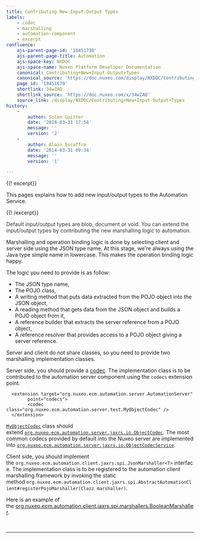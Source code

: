 ```yaml
---
title: Contributing New Input-Output Types
labels:
    - codec
    - marshalling
    - automation-component
    - excerpt
confluence:
    ajs-parent-page-id: '18451738'
    ajs-parent-page-title: Automation
    ajs-space-key: NXDOC
    ajs-space-name: Nuxeo Platform Developer Documentation
    canonical: Contributing+New+Input-Output+Types
    canonical_source: 'https://doc.nuxeo.com/display/NXDOC/Contributing+New+Input-Output+Types'
    page_id: '18451679'
    shortlink: 34wZAQ
    shortlink_source: 'https://doc.nuxeo.com/x/34wZAQ'
    source_link: /display/NXDOC/Contributing+New+Input-Output+Types
history:
    - 
        author: Solen Guitter
        date: '2014-03-31 17:54'
        message: ''
        version: '2'
    - 
        author: Alain Escaffre
        date: '2014-03-31 09:34'
        message: ''
        version: '1'

---
```

{{! excerpt}}

This pages explains how to add new input/output types to the Automation Service.

{{! /excerpt}}

<span style="color: rgb(51,51,51);">Default input/output types are blob, document or void. You can extend the input/output types by contributing the new marshalling logic to automation.</span>

Marshalling and operation binding logic is done by selecting client and server side using the JSON type name. At this stage,&nbsp;we're always using the Java type simple name in lowercase. This makes the operation binding logic happy.

The logic you need to provide is as follow:

*   The JSON type name,
*   The POJO class,
*   A writing method that puts data extracted from the POJO object into the JSON object,
*   A reading method that gets data from the JSON object and builds a POJO object from it,
*   A reference builder that extracts the server reference from a POJO object,
*   A reference resolver that provides access to a POJO object giving a server reference.

Server and client do not share classes, so you need to provide two marshalling implementation classes.

Server side, you should provide a&nbsp;[codec](http://explorer.nuxeo.org/nuxeo/site/distribution/latest/viewExtensionPoint/org.nuxeo.ecm.automation.server.AutomationServer--codecs). The implementation class is to be contributed to the automation server component using the&nbsp;`codecs`&nbsp;extension point.

```
  <extension target="org.nuxeo.ecm.automation.server.AutomationServer"
        point="codecs">
        <codec class="org.nuxeo.ecm.automation.server.test.MyObjectCodec" />
  </extension>
```

[`MyObjectCodec`](https://github.com/nuxeo/nuxeo-features/blob/master/nuxeo-automation/nuxeo-automation-test/src/test/java/org/nuxeo/ecm/automation/server/test/MyObjectCodec.java)&nbsp;class should extend&nbsp;[`org.nuxeo.ecm.automation.server.jaxrs.io.ObjectCodec`](https://github.com/nuxeo/nuxeo-features/blob/master/nuxeo-automation/nuxeo-automation-io/src/main/java/org/nuxeo/ecm/automation/io/services/codec/ObjectCodec.java). The most common codecs provided by default into the Nuxeo server are implemented into [`org.nuxeo.ecm.automation.server.jaxrs.io.ObjectCodecService`](https://github.com/nuxeo/nuxeo-features/blob/master/nuxeo-automation/nuxeo-automation-io/src/main/java/org/nuxeo/ecm/automation/io/services/codec/ObjectCodecService.java).

Client side, you should implement the&nbsp;`org.nuxeo.ecm.automation.client.jaxrs.spi.JsonMarshaller<T>`&nbsp;interface.&nbsp;The implementation class is to be registered to the automation client marshalling framework by invoking the static method&nbsp;`org.nuxeo.ecm.automation.client.jaxrs.spi.AbstractAutomationClient#registerPojoMarshaller(Clazz marshaller)`.

Here is an example of the&nbsp;[org.nuxeo.ecm.automation.client.jaxrs.spi.marshallers.BooleanMarshaller](https://github.com/nuxeo/nuxeo-features/blob/master/nuxeo-automation/nuxeo-automation-client/src/main/java/org/nuxeo/ecm/automation/client/jaxrs/spi/marshallers/BooleanMarshaller.java).

&nbsp;

* * *